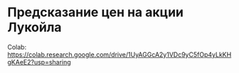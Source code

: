 # Предсказание цен на акции Лукойла

Colab: https://colab.research.google.com/drive/1UyAGGcA2y1VDc9yC5fOp4yLkKHgKAeE2?usp=sharing
 

